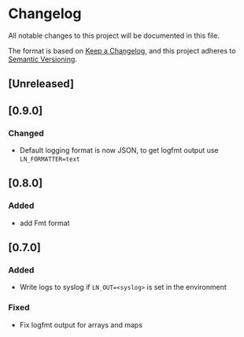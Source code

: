# Changelog

All notable changes to this project will be documented in this file.

The format is based on [Keep a Changelog](https://keepachangelog.com/en/1.0.0/),
and this project adheres to [Semantic Versioning](https://semver.org/spec/v2.0.0.html).

## [Unreleased]

## [0.9.0]

### Changed
- Default logging format is now JSON, to get logfmt output use `LN_FORMATTER=text`

## [0.8.0]

### Added
- add Fmt format

## [0.7.0]

### Added
- Write logs to syslog if `LN_OUT=<syslog>` is set in the environment

### Fixed
- Fix logfmt output for arrays and maps

